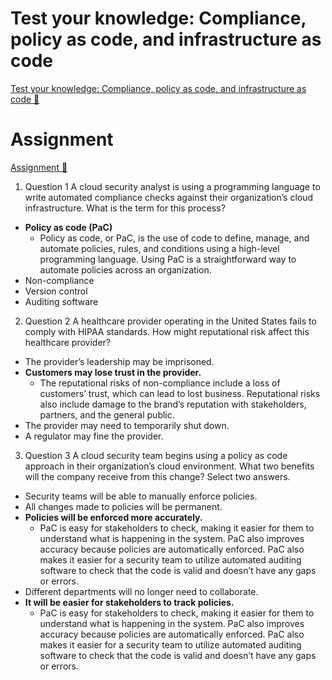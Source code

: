 # Test your knowledge: Compliance, policy as code, and infrastructure as code

[Test your knowledge: Compliance, policy as code, and infrastructure as code 🔗](https://www.coursera.org/learn/strategies-for-cloud-security-risk-management/assignment-submission/m2leP/test-your-knowledge-compliance-policy-as-code-and-infrastructure-as-code)

# Assignment

[Assignment 🔗](https://www.coursera.org/learn/strategies-for-cloud-security-risk-management/assignment-submission/m2leP/test-your-knowledge-compliance-policy-as-code-and-infrastructure-as-code/attempt)

1.  Question 1
    A cloud security analyst is using a programming language to write automated compliance checks against their organization’s cloud infrastructure. What is the term for this process?

- **Policy as code (PaC)**
  - Policy as code, or PaC, is the use of code to define, manage, and automate policies, rules, and conditions using a high-level programming language. Using PaC is a straightforward way to automate policies across an organization.
- Non-compliance
- Version control
- Auditing software

2. Question 2
   A healthcare provider operating in the United States fails to comply with HIPAA standards. How might reputational risk affect this healthcare provider?

- The provider’s leadership may be imprisoned.
- **Customers may lose trust in the provider.**
  - The reputational risks of non-compliance include a loss of customers’ trust, which can lead to lost business. Reputational risks also include damage to the brand’s reputation with stakeholders, partners, and the general public.
- The provider may need to temporarily shut down.
- A regulator may fine the provider.

3. Question 3
   A cloud security team begins using a policy as code approach in their organization’s cloud environment. What two benefits will the company receive from this change? Select two answers.

- Security teams will be able to manually enforce policies.
- All changes made to policies will be permanent.
- **Policies will be enforced more accurately.**
  - PaC is easy for stakeholders to check, making it easier for them to understand what is happening in the system. PaC also improves accuracy because policies are automatically enforced. PaC also makes it easier for a security team to utilize automated auditing software to check that the code is valid and doesn’t have any gaps or errors.
- Different departments will no longer need to collaborate.
- **It will be easier for stakeholders to track policies.**
  - PaC is easy for stakeholders to check, making it easier for them to understand what is happening in the system. PaC also improves accuracy because policies are automatically enforced. PaC also makes it easier for a security team to utilize automated auditing software to check that the code is valid and doesn’t have any gaps or errors.
